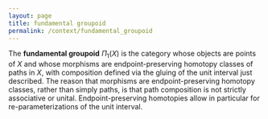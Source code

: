 ```yaml
---
layout: page
title: fundamental groupoid
permalink: /context/fundamental_groupoid
---
```

The **fundamental groupoid** $\Pi_1(X)$ is the category whose objects are points of $X$ and whose morphisms are endpoint-preserving homotopy classes of paths in $X$, with composition defined via the gluing of the unit interval just described. The reason that morphisms are endpoint-preserving homotopy classes, rather than simply paths, is that path composition is not strictly associative or unital. Endpoint-preserving homotopies allow in particular for re-parameterizations of the unit interval.
